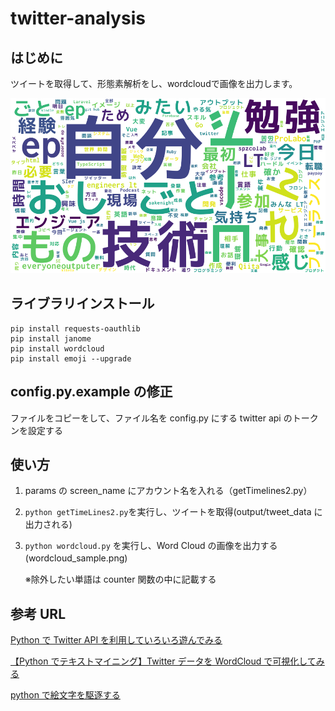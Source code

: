 # twitter-analysis

## はじめに
ツイートを取得して、形態素解析をし、wordcloudで画像を出力します。

![wordcloud](./wordcloud_sample.png)

## ライブラリインストール

```
pip install requests-oauthlib
pip install janome
pip install wordcloud
pip install emoji --upgrade
```

## config.py.example の修正

ファイルをコピーをして、ファイル名を config.py にする
twitter api のトークンを設定する

## 使い方

1. params の screen_name にアカウント名を入れる（getTimelines2.py）
2. `python getTimeLines2.py`を実行し、ツイートを取得(output/tweet_data に出力される)
3. `python wordcloud.py` を実行し、Word Cloud の画像を出力する(wordcloud_sample.png)　

   ※除外したい単語は counter 関数の中に記載する

## 参考 URL

[Python で Twitter API を利用していろいろ遊んでみる](https://qiita.com/bakira/items/00743d10ec42993f85eb)

[【Python でテキストマイニング】Twitter データを WordCloud で可視化してみる](http://www.randpy.tokyo/entry/python_wordcloud)

[python で絵文字を駆逐する](https://qiita.com/yoshimo123/items/85331d881aed9ad41020)

